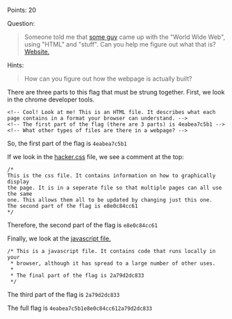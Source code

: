 Points: 20

Question:

>Someone told me that [some guy](https://en.wikipedia.org/wiki/Tim_Berners-Lee) came up with the "World Wide Web", using "HTML" and "stuff". 
>Can you help me figure out what that is? [Website.](http://shell2017.picoctf.com:58191/)

Hints:

>How can you figure out how the webpage is actually built?

There are three parts to this flag that must be strung together. 
First, we look in the chrome developer tools. 
```
<!-- Cool! Look at me! This is an HTML file. It describes what each page contains in a format your browser can understand. -->
<!-- The first part of the flag (there are 3 parts) is 4eabea7c5b1 -->
<!-- What other types of files are there in a webpage? -->
```

So, the first part of the flag is `4eabea7c5b1`

If we look in the [hacker.css](http://shell2017.picoctf.com:58191/hacker.css) file, we see a comment at the top:

```
/*
This is the css file. It contains information on how to graphically display
the page. It is in a seperate file so that multiple pages can all use the same 
one. This allows them all to be updated by changing just this one.
The second part of the flag is e8e0c84cc61 
*/
```

Therefore, the second part of the flag is `e8e0c84cc61`

Finally, we look at the [javascript file.](http://shell2017.picoctf.com:58191/script.js)
```
/* This is a javascript file. It contains code that runs locally in your
 * browser, although it has spread to a large number of other uses.
 *
 * The final part of the flag is 2a79d2dc833
 */
 ```
 The third part of the flag is `2a79d2dc833`
 
 The full flag is `4eabea7c5b1e8e0c84cc612a79d2dc833`

